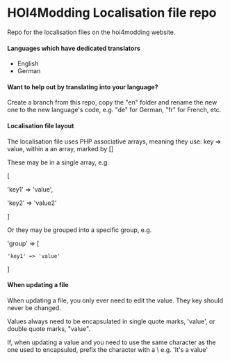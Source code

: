 # HOI4Modding Localisation file repo
Repo for the localisation files on the hoi4modding website.

#### Languages which have dedicated translators
* English
* German

#### Want to help out by translating into your language?
Create a branch from this repo, copy the "en" folder and rename the new one to the new language's code, e.g. "de" for German, "fr" for French, etc.

#### Localisation file layout
The localisation file uses PHP associative arrays, meaning they use: key => value, within a an array, marked by []

These may be in a single array, e.g.

\[

'key1' => 'value',

'key2' => 'value2' 

]

Or they may be grouped into a specific group, e.g.

'group' => \[

	'key1' => 'value'
	
]

#### When updating a file
When updating a file, you only ever need to edit the value. They key should never be changed.

Values always need to be encapsulated in single quote marks, 'value', or double quote marks, "value".

If, when updating a value and you need to use the same character as the one used to encapsuled, prefix the character with a \ e.g. 'It\'s a value'
